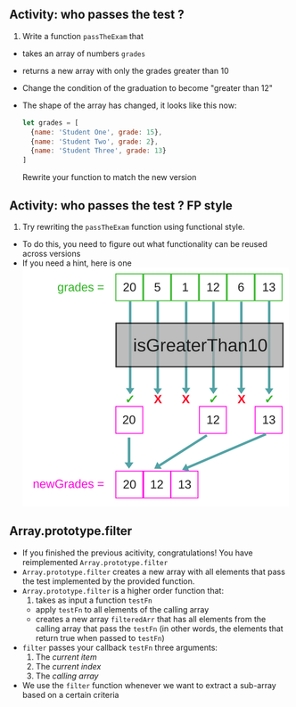 ## Activity: who passes the test ?

1. Write a function `passTheExam` that
  * takes an array of numbers `grades`
  * returns a new array with only the grades greater than 10
* Change the condition of the graduation to become "greater than 12"
* The shape of the array has changed, it looks like this now:

  ```javascript
  let grades = [
    {name: 'Student One', grade: 15},
    {name: 'Student Two', grade: 2},
    {name: 'Student Three', grade: 13}
  ]
  ```
  Rewrite your function to match the new version

## Activity: who passes the test ? FP style

1. Try rewriting the `passTheExam` function using functional style.
  * To do this, you need to figure out what functionality can be reused across versions
  * If you need a hint, here is one
  ![](img/functional-js-filter-example.png)

## Array.prototype.filter

* If you finished the previous acitivity, congratulations! You have reimplemented `Array.prototype.filter`
* `Array.prototype.filter` creates a new array with all elements that pass the test implemented by the provided function.
* `Array.prototype.filter` is a higher order function that:
  1. takes as input a function `testFn`
  * apply `testFn` to all elements of the calling array
  * creates a new array `filteredArr` that has all elements from the calling array that pass the `testFn` (in other words, the elements that return true when passed to `testFn`)
* `filter` passes your callback `testFn` three arguments:
  1. The *current item*
  2. The *current index*
  3. The *calling array*
* We use the `filter` function whenever we want to extract a sub-array based on a certain criteria
